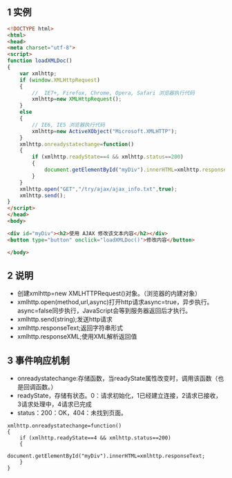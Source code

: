 ## 1 实例

```html
<!DOCTYPE html>
<html>
<head>
<meta charset="utf-8">
<script>
function loadXMLDoc()
{
	var xmlhttp;
	if (window.XMLHttpRequest)
	{
		//  IE7+, Firefox, Chrome, Opera, Safari 浏览器执行代码
		xmlhttp=new XMLHttpRequest();
	}
	else
	{
		// IE6, IE5 浏览器执行代码
		xmlhttp=new ActiveXObject("Microsoft.XMLHTTP");
	}
	xmlhttp.onreadystatechange=function()
	{
		if (xmlhttp.readyState==4 && xmlhttp.status==200)
		{
			document.getElementById("myDiv").innerHTML=xmlhttp.responseText;
		}
	}
	xmlhttp.open("GET","/try/ajax/ajax_info.txt",true);
	xmlhttp.send();
}
</script>
</head>
<body>

<div id="myDiv"><h2>使用 AJAX 修改该文本内容</h2></div>
<button type="button" onclick="loadXMLDoc()">修改内容</button>

</body>
```

## 2 说明

* 创建xmlhttp=new XMLHTTPRequest()对象。（浏览器的内建对象）
* xmlhttp.open(method,url,async)打开http请求async=true，异步执行。async=false同步执行，JavaScript会等到服务器返回后才执行。
* xmlhttp.send(string);发送http请求
* xmlhttp.responseText;返回字符串形式
* xmlhttp.responseXML;使用XML解析返回值

## 3 事件响应机制

* onreadystatechange:存储函数，当readyState属性改变时，调用该函数（也是回调函数。）
* readyState，存储有状态。0：请求初始化，1已经建立连接，2请求已接收，3请求处理中，4请求已完成
* status：200：OK，404：未找到页面。

```
xmlhttp.onreadystatechange=function()
{
    if (xmlhttp.readyState==4 && xmlhttp.status==200)
    {
        document.getElementById("myDiv").innerHTML=xmlhttp.responseText;
    }
}
```
